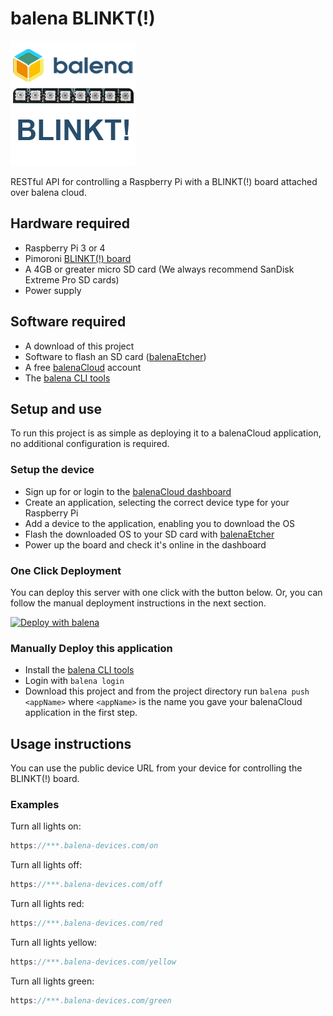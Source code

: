 # balena BLINKT(!)

![balena BLINKT!](logo.png)

RESTful API for controlling a Raspberry Pi with a BLINKT(!) board attached over balena cloud.

## Hardware required

* Raspberry Pi 3 or 4
* Pimoroni [BLINKT(!) board](https://shop.pimoroni.com/products/blinkt)
* A 4GB or greater micro SD card (We always recommend SanDisk Extreme Pro SD cards)
* Power supply

## Software required

* A download of this project
* Software to flash an SD card ([balenaEtcher](https://balena.io/etcher))
* A free [balenaCloud](https://balena.io/cloud) account
* The [balena CLI tools](https://github.com/balena-io/balena-cli/blob/master/INSTALL.md)

## Setup and use

To run this project is as simple as deploying it to a balenaCloud application, no additional configuration is required.

### Setup the device

* Sign up for or login to the [balenaCloud dashboard](https://dashboard.balena-cloud.com)
* Create an application, selecting the correct device type for your Raspberry Pi
* Add a device to the application, enabling you to download the OS
* Flash the downloaded OS to your SD card with [balenaEtcher](https://balena.io/etcher)
* Power up the board and check it's online in the dashboard

### One Click Deployment

You can deploy this server with one click with the button below. Or, you can follow the manual deployment instructions in the next section.

[![Deploy with balena](https://balena.io/deploy.svg)](https://dashboard.balena-cloud.com/deploy?repoUrl=https://github.com/cniweb/balena-python-blinkt.git)

### Manually Deploy this application

* Install the [balena CLI tools](https://github.com/balena-io/balena-cli/blob/master/INSTALL.md)
* Login with `balena login`
* Download this project and from the project directory run `balena push <appName>` where `<appName>` is the name you gave your balenaCloud application in the first step.

## Usage instructions

You can use the public device URL from your device for controlling the BLINKT(!) board.

### Examples

Turn all lights on:

```javascript
https://***.balena-devices.com/on
```

Turn all lights off:

```javascript
https://***.balena-devices.com/off
```

Turn all lights red:

```javascript
https://***.balena-devices.com/red
```

Turn all lights yellow:

```javascript
https://***.balena-devices.com/yellow
```

Turn all lights green:

```javascript
https://***.balena-devices.com/green
```
